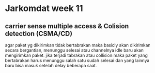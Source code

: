 # Jarkomdat week 11 

## carrier sense multiple access & Colision detection (CSMA/CD)
agar paket yg dikirimkan tidak bertabrakan maka basicly akan dikirimkan secara bergantian, menunggu selesai atau channelnya idle baru akan mengirimkan paket. jika terjadi tabrakan atau collision maka paket yang bertabrakan harus menunggu salah satu sudah selesai dan yang lainnya baru bisa masuk setelah delay beberapa saat. 

